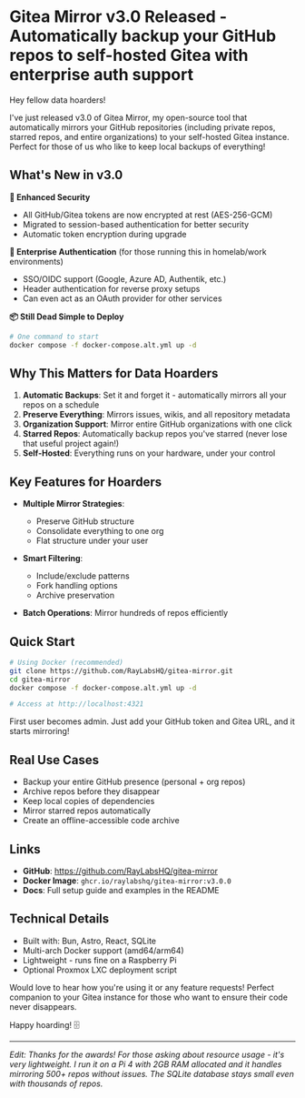 # Gitea Mirror v3.0 Released - Automatically backup your GitHub repos to self-hosted Gitea with enterprise auth support

Hey fellow data hoarders! 

I've just released v3.0 of Gitea Mirror, my open-source tool that automatically mirrors your GitHub repositories (including private repos, starred repos, and entire organizations) to your self-hosted Gitea instance. Perfect for those of us who like to keep local backups of everything!

## What's New in v3.0

**🔐 Enhanced Security**
- All GitHub/Gitea tokens are now encrypted at rest (AES-256-GCM)
- Migrated to session-based authentication for better security
- Automatic token encryption during upgrade

**🏢 Enterprise Authentication** (for those running this in homelab/work environments)
- SSO/OIDC support (Google, Azure AD, Authentik, etc.)
- Header authentication for reverse proxy setups
- Can even act as an OAuth provider for other services

**📦 Still Dead Simple to Deploy**
```bash
# One command to start
docker compose -f docker-compose.alt.yml up -d
```

## Why This Matters for Data Hoarders

1. **Automatic Backups**: Set it and forget it - automatically mirrors all your repos on a schedule
2. **Preserve Everything**: Mirrors issues, wikis, and all repository metadata
3. **Organization Support**: Mirror entire GitHub organizations with one click
4. **Starred Repos**: Automatically backup repos you've starred (never lose that useful project again!)
5. **Self-Hosted**: Everything runs on your hardware, under your control

## Key Features for Hoarders

- **Multiple Mirror Strategies**: 
  - Preserve GitHub structure
  - Consolidate everything to one org
  - Flat structure under your user
  
- **Smart Filtering**:
  - Include/exclude patterns
  - Fork handling options
  - Archive preservation

- **Batch Operations**: Mirror hundreds of repos efficiently

## Quick Start

```bash
# Using Docker (recommended)
git clone https://github.com/RayLabsHQ/gitea-mirror.git
cd gitea-mirror
docker compose -f docker-compose.alt.yml up -d

# Access at http://localhost:4321
```

First user becomes admin. Just add your GitHub token and Gitea URL, and it starts mirroring!

## Real Use Cases

- Backup your entire GitHub presence (personal + org repos)
- Archive repos before they disappear
- Keep local copies of dependencies
- Mirror starred repos automatically
- Create an offline-accessible code archive

## Links

- **GitHub**: https://github.com/RayLabsHQ/gitea-mirror
- **Docker Image**: `ghcr.io/raylabshq/gitea-mirror:v3.0.0`
- **Docs**: Full setup guide and examples in the README

## Technical Details

- Built with: Bun, Astro, React, SQLite
- Multi-arch Docker support (amd64/arm64)
- Lightweight - runs fine on a Raspberry Pi
- Optional Proxmox LXC deployment script

Would love to hear how you're using it or any feature requests! Perfect companion to your Gitea instance for those who want to ensure their code never disappears.

Happy hoarding! 🗄️

---

*Edit: Thanks for the awards! For those asking about resource usage - it's very lightweight. I run it on a Pi 4 with 2GB RAM allocated and it handles mirroring 500+ repos without issues. The SQLite database stays small even with thousands of repos.*